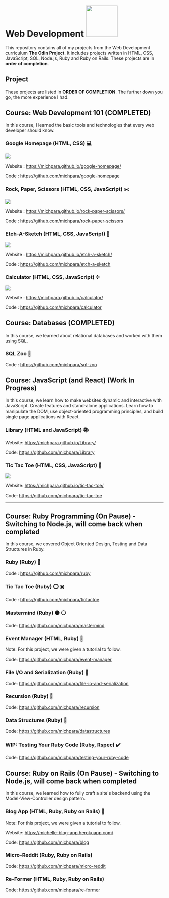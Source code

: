 # **Web Development**  <img src="https://media.giphy.com/media/d9IfL7seBexHLct75B/giphy.gif" width="100">

This repository contains all of my projects from the Web Development curriculum **The Odin Project**. It includes projects written in HTML, CSS, JavaScript,
SQL, Node.js, Ruby and Ruby on Rails. These projects are in **order of completion**. 

## **Project**

These projects are listed in **ORDER OF COMPLETION**. The further down you go, the more experience I had.

## Course: Web Development 101 (COMPLETED)
  
  In this course, I learned the basic tools and technologies that every web developer should know.

  ### **Google Homepage (HTML, CSS)** :computer:
  
  ![](gifs/google-homepage.gif)

  Website : https://michpara.github.io/google-homepage/

  Code : https://github.com/michpara/google-homepage

  ### **Rock, Paper, Scissors (HTML, CSS, JavaScript)** :scissors:

![](gifs/rps.gif)

  Website : https://michpara.github.io/rock-paper-scissors/

  Code : https://github.com/michpara/rock-paper-scissors

  ### **Etch-A-Sketch (HTML, CSS, JavaScript)** :notebook:
  
 ![](gifs/etch-a-sketch.gif)

  Website : https://michpara.github.io/etch-a-sketch/

  Code : https://github.com/michpara/etch-a-sketch

  ### **Calculator (HTML, CSS, JavaScript)** :heavy_division_sign:
  
![](gifs/calculator.gif)

  Website : https://michpara.github.io/calculator/

  Code : https://github.com/michpara/calculator
  
## **Course: Databases (COMPLETED)**

  In this course, we learned about relational databases and worked with them using SQL.

  ### **SQL Zoo** :leopard:

  Code : https://github.com/michpara/sql-zoo
  
## **Course: JavaScript (and React) (Work In Progress)**

In this course, we learn how to make websites dynamic and interactive with JavaScript. Create features and stand-alone applications. Learn how to manipulate the DOM, use object-oriented programming principles, and build single page applications with React.

  ### **Library (HTML and JavaScript)** 📚
  
  Website: https://michpara.github.io/Library/
  
  Code: https://github.com/michpara/Library
  
  ### **Tic Tac Toe (HTML, CSS, JavaScript)** 🎲
  
  ![](gifs/tictactoe.gif)
    
  Website: https://michpara.github.io/tic-tac-toe/
  
  Code: https://github.com/michpara/tic-tac-toe

---------------------------------------------------------------------------------------------------------------------------------------------------------------------------------
  
## **Course: Ruby Programming (On Pause) - Switching to Node.js, will come back when completed**

  In this course, we covered Object Oriented Design, Testing and Data Structures in Ruby.
  
  ### **Ruby (Ruby)** :gem:
  
  Code : https://github.com/michpara/ruby

  ### **Tic Tac Toe (Ruby)** :o: :heavy_multiplication_x:
 
  Code : https://github.com/michpara/tictactoe
 
  ### **Mastermind (Ruby)** :black_circle: :white_circle:
  
  Code: https://github.com/michpara/mastermind
  
  ### **Event Manager (HTML, Ruby)** :book:
  Note: For this project, we were given a tutorial to follow.
  
  Code: https://github.com/michpara/event-manager
  
  ### **File I/O and Serialization (Ruby)** :page_with_curl:
  
  Code: https://github.com/michpara/file-io-and-serialization
  
  ### **Recursion (Ruby)** :gem:
  
  Code: https://github.com/michpara/recursion
  
  ### **Data Structures (Ruby)** :gem:
  
  Code: https://github.com/michpara/datastructures
  
  ### **WIP: Testing Your Ruby Code (Ruby, Rspec)** :heavy_check_mark:
  
  Code: https://github.com/michpara/testing-your-ruby-code

## **Course: Ruby on Rails (On Pause) - Switching to Node.js, will come back when completed**

  In this course, we learned how to fully craft a site's backend using the Model-View-Controller design pattern.
  
  ### **Blog App (HTML, Ruby, Ruby on Rails)** :pencil:
  
  Note: For this project, we were given a tutorial to follow.
  
  Website: https://michelle-blog-app.herokuapp.com/

  Code: https://github.com/michpara/blog
  
  ### **Micro-Reddit (Ruby, Ruby on Rails)**
  
  Code: https://github.com/michpara/micro-reddit
  
  ### **Re-Former (HTML, Ruby, Ruby on Rails)**
  
  Code: https://github.com/michpara/re-former
